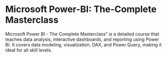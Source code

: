 # Microsoft Power-BI: The-Complete Masterclass
Microsoft Power BI - The Complete Masterclass" is a detailed course that teaches data analysis, interactive dashboards, and reporting using Power BI. It covers data modeling, visualization, DAX, and Power Query, making it ideal for all skill levels.
